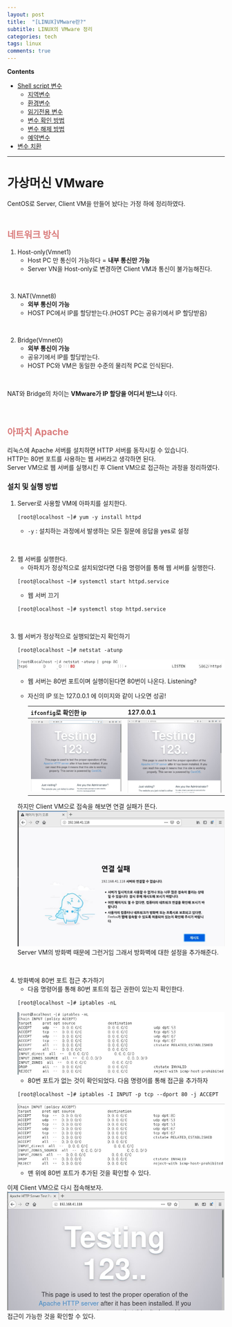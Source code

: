 ```yaml
---
layout: post
title:  "[LINUX]VMware란?"
subtitle: LINUX의 VMware 정리
categories: tech
tags: linux
comments: true
---
```

**Contents**
- [Shell script 변수](#shell-script-변수)
    - [지역변수](#지역변수)
    - [환경변수](#환경변수)
    - [읽기전용 변수](#읽기전용-변수)
    - [변수 확인 방법](#변수확인)
    - [변수 해제 방법](#변수해제)
    - [예약변수](#bash의-환경변수예약변수)
- [변수 치환](#)

---
# 가상머신 VMware
CentOS로 Server, Client VM을 만들어 놨다는 가정 하에 정리하였다.
<br/>
<br/>

## <span style="color:#da7c7c">네트워크 방식</span>
1. Host-only(Vmnet1)
    - Host PC 만 통신이 가능하다 = **내부 통신만 가능**  
    - Server VN을 Host-only로 변경하면 Client VM과 통신이 불가능해진다.
    
<br/>

3. NAT(Vmnet8)
    - **외부 통신이 가능**
    - HOST PC에서 IP를 할당받는다.(HOST PC는 공유기에서 IP 할당받음)

<br/>

2. Bridge(Vmnet0)
    - **외부 통신이 가능**
    - 공유기에서 IP를 할당받는다.
    - HOST PC와 VM은 동일한 수준의 물리적 PC로 인식된다.

<br/>

NAT와 Bridge의 차이는 **VMware가 IP 할당을 어디서 받느냐** 이다.
<br/>
<br/>
<br/>


## <span style="color:#da7c7c">아파치 Apache</span>
리눅스에 Apache 서버를 설치하면 HTTP 서버를 동작시킬 수 있습니다. <br/>
HTTP는 80번 포트를 사용하는 웹 서버라고 생각하면 된다.<br/>
Server VM으로 웹 서버를 실행시킨 후 Client VM으로 접근하는 과정을 정리하였다. 
<br/>

### 설치 및 실행 방법
1. Server로 사용할 VM에 아파치를 설치한다.
    ```shell
    [root@localhost ~]# yum -y install httpd
    ```
    - `-y` : 설치하는 과정에서 발생하는 모든 질문에 응답을 yes로 설정

<br/>

2. 웹 서버를 실행한다.
    - 아파치가 정상적으로 설치되었다면 다음 명령어를 통해 웹 서버를 실행한다.
    ```shell
    [root@localhost ~]# systemctl start httpd.service
    ```
    - 웹 서버 끄기
    ```shell
    [root@localhost ~]# systemctl stop httpd.service
    ```
<br/>

3. 웹 서버가 정상적으로 실행되었는지 확인하기
    ```shell
    [root@localhost ~]# netstat -atunp
    ```
    ![check_webserver](/assets/img/Linux/Apache_check1.JPG)
    - 웹 서버는 80번 포트이며 실행이된다면 80번이 나온다. Listening?
    - 자신의 IP 또는 127.0.0.1 에 이미지와 같이 나오면 성공!
    
        |`ifconfig`로 확인한 ip|127.0.0.1|
        |-----|----|
        |![check_ip](/assets/img/Linux/Apache_check2.JPG)|![check_ip](/assets/img/Linux/Apache_check3(1).JPG)|


    하지만 Client VM으로 접속을 해보면 연결 실패가 뜬다. <br/>
    ![check_wrong_root](/assets/img/Linux/Apache_wrong.JPG)
    Server VM의 방화벽 때문에 그런거임
    그래서 방화벽에 대한 설정을 추가해준다.

<br/>

4. 방화벽에 80번 포트 접근 추가하기
    - 다음 명령어를 통해 80번 포트의 접근 권한이 있는지 확인한다.
    ```shell
    [root@localhost ~]# iptables -nL
    ```
    ![check_iptables](/assets/img/Linux/Apache_iptables.JPG)
    - 80번 포트가 없는 것이 확인되었다. 다음 명령어를 통해 접근을 추가하자
    ```shell
    [root@localhost ~]# iptables -I INPUT -p tcp --dport 80 -j ACCEPT
    ```
    ![asdf](/assets/img/Linux/Apache_iptables_accept.JPG)
    - 맨 위에 80번 포트가 추가된 것을 확인할 수 있다. 
    
이제 Client VM으로 다시 접속해보자.
![check_asdf](/assets/img/Linux/Apache_check4.JPG)
접근이 가능한 것을 확인할 수 있다. 
